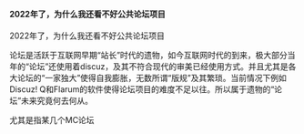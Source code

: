 #### 2022年了，为什么我还看不好公共论坛项目

2022年了，为什么我还看不好公共论坛项目

论坛是活跃于互联网早期“站长”时代的遗物，如今互联网时代的到来，极大部分当年的“论坛”还使用着discuz，及其不符合现代的审美已经使用方式。并且尤其是各大论坛的“一家独大”使得自我膨胀，无数所谓“版规”及其繁琐。当前情况下例如Discuz! Q和Flarum的软件使得论坛项目的难度不足以往。所以属于遗物的“论坛”未来究竟何去何从。

尤其是指某几个MC论坛